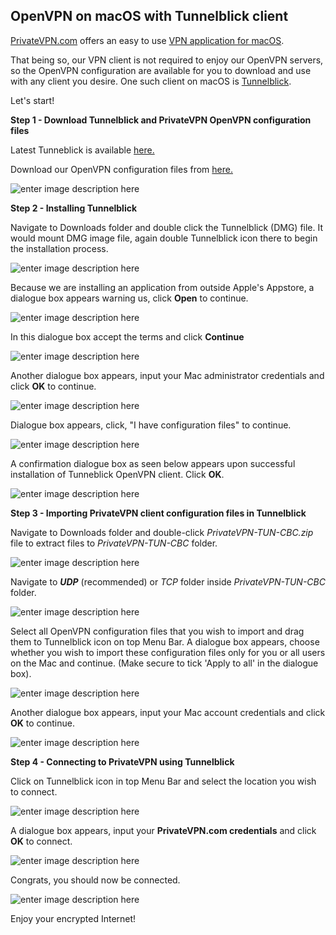 ﻿OpenVPN on macOS with Tunnelblick client
--
[PrivateVPN.com](https://privatevpn.com) offers an easy to use [VPN application for macOS](https://privatevpn.com/client/PrivateVPN1.1.pkg). 

That being so, our VPN client is not required to enjoy our OpenVPN servers, so the OpenVPN configuration are available for you to download and use with any client you desire. One such client on macOS is [Tunnelblick](https://tunnelblick.net/).

Let's start!
 
**Step 1 - Download Tunnelblick and PrivateVPN OpenVPN configuration files**

Latest Tunneblick is available [here.](https://github.com/Tunnelblick/Tunnelblick/releases/tag/v3.7.5beta01)

Download our OpenVPN configuration files from [here.](https://github.com/privatevpnsupportguy/a/blob/master/PrivateVPN-TUN-CBC.zip)

![enter image description here](https://media.vakil.win/mgoblin_media/media_entries/40/1.jpg)

**Step 2 - Installing Tunnelblick**

Navigate to Downloads folder and double click the Tunnelblick (DMG) file. It would mount DMG image file, again double Tunnelblick icon there to begin the installation process. 

![enter image description here](https://media.vakil.win/mgoblin_media/media_entries/41/3.medium.jpg)

Because we are installing an application from outside Apple's Appstore, a dialogue box appears warning us, click **Open** to continue.

![enter image description here](https://media.vakil.win/mgoblin_media/media_entries/42/4.medium.jpg)

In this dialogue box accept the terms and click **Continue**

![enter image description here](https://media.vakil.win/mgoblin_media/media_entries/43/5.medium.jpg)

Another dialogue box appears, input your Mac administrator credentials and click **OK** to continue.

![enter image description here](https://media.vakil.win/mgoblin_media/media_entries/44/6.medium.jpg)

Dialogue box appears, click, "I have configuration files" to continue.

![enter image description here](https://media.vakil.win/mgoblin_media/media_entries/45/7.medium.jpg)

A confirmation dialogue box as seen below appears upon successful installation of Tunneblick OpenVPN client. Click **OK**.

![enter image description here](https://media.vakil.win/mgoblin_media/media_entries/51/8.medium.jpg)

**Step 3 - Importing PrivateVPN client configuration files in Tunnelblick**

Navigate to Downloads folder and double-click *PrivateVPN-TUN-CBC.zip* file to extract files to *PrivateVPN-TUN-CBC* folder.  

![enter image description here](https://media.vakil.win/mgoblin_media/media_entries/46/9.medium.jpg)

Navigate to ***UDP*** (recommended) or *TCP* folder inside *PrivateVPN-TUN-CBC* folder.

![enter image description here](https://media.vakil.win/mgoblin_media/media_entries/52/10.medium.jpg)

 Select all OpenVPN configuration files that you wish to import and drag them to Tunnelblick icon on top Menu Bar. A dialogue box appears, choose whether you wish to import these configuration files only for you or all users on the Mac and continue. (Make secure to tick 'Apply to all' in the  dialogue box).

![enter image description here](https://media.vakil.win/mgoblin_media/media_entries/47/13.medium.jpg)

Another dialogue box appears, input your Mac account credentials and click **OK** to continue.

![enter image description here](https://media.vakil.win/mgoblin_media/media_entries/48/14.medium.jpg)

**Step 4 - Connecting to PrivateVPN using Tunnelblick**

Click on Tunnelblick icon in top Menu Bar and select the location you wish to connect. 

![enter image description here](https://media.vakil.win/mgoblin_media/media_entries/49/15.medium.jpg)

A dialogue box appears, input your **PrivateVPN.com credentials** and click **OK** to connect.

![enter image description here](https://media.vakil.win/mgoblin_media/media_entries/50/17.medium.jpg)

Congrats, you should now be connected. 

![enter image description here](https://media.vakil.win/mgoblin_media/media_entries/53/19.medium.jpg)

Enjoy your encrypted Internet!
